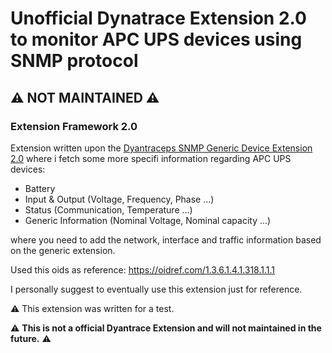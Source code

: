 # Unofficial Dynatrace Extension 2.0 to monitor APC UPS devices using SNMP protocol
## ⚠️ NOT MAINTAINED ⚠️ 

### Extension Framework 2.0

Extension written upon the [Dyantraceps SNMP Generic Device Extension 2.0](https://github.com/dynatrace-extensions/snmp.generic-device) where i fetch some more specifi information regarding APC UPS devices:
- Battery
- Input & Output (Voltage, Frequency, Phase ...)
- Status (Communication, Temperature ...)
- Generic Information (Nominal Voltage, Nominal capacity ...)

where you need to add the network, interface and traffic information based on the generic extension.

Used this oids as reference:
https://oidref.com/1.3.6.1.4.1.318.1.1.1

I personally suggest to eventually use this extension just for reference. 

⚠️ This extension was written for a test.

⚠️ **This is not a official Dyantrace Extension and will not maintained in the future.** ⚠️

